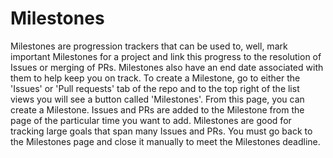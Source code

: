 # Milestones

Milestones are progression trackers that can be used to, well, mark important Milestones for a project and link this progress to the resolution of Issues or merging of PRs. Milestones also have an end date associated with them to help keep you on track. To create a Milestone, go to either the 'Issues' or 'Pull requests' tab of the repo and to the top right of the list views you will see a button called 'Milestones'. From this page, you can create a Milestone. Issues and PRs are added to the Milestone from the page of the particular time you want to add. Milestones are good for tracking large goals that span many Issues and PRs. You must go back to the Milestones page and close it manually to meet the Milestones deadline.

